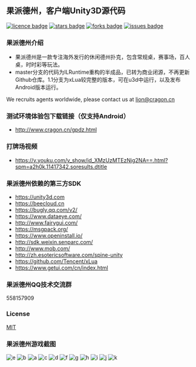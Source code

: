 ﻿## 果派德州，客户端Unity3D源代码
[![licence badge]][licence]
[![stars badge]][stars]
[![forks badge]][forks]
[![issues badge]][issues]

### 果派德州介绍
- 果派德州是一款专注海外发行的休闲德州扑克，包含常规桌，赛事场，百人桌，时时彩等玩法。
- master分支的代码为ILRuntime重构的半成品，已转为商业闭源，不再更新Github仓库。1.1分支为xLua较完整的版本，可在u3d中运行，以及发布Android版本运行。

We recruits agents worldwide, please contact us at lion@cragon.cn

### 测试环境体验包下载链接（仅支持Android）
- http://www.cragon.cn/gpdz.html

### 打牌场视频
- https://v.youku.com/v_show/id_XMzUzMTEzNjg2NA==.html?spm=a2h0k.11417342.soresults.dtitle

### 果派德州依赖的第三方SDK
- https://unity3d.com
- https://beecloud.cn
- https://bugly.qq.com/v2/
- https://www.dataeye.com/
- http://www.fairygui.com/
- https://msgpack.org/
- https://www.openinstall.io/
- http://sdk.weixin.senparc.com/
- http://www.mob.com/
- http://zh.esotericsoftware.com/spine-unity
- https://github.com/Tencent/xLua
- https://www.getui.com/cn/index.html

### 果派德州QQ技术交流群
558157909

### License
[MIT](/LICENSE)

### 果派德州游戏截图
![e](https://github.com/CragonGame/CasinosClient/blob/master/Doc/Images/e.png)
![b](https://github.com/CragonGame/CasinosClient/blob/master/Doc/Images/b.png)
![a](https://github.com/CragonGame/CasinosClient/blob/master/Doc/Images/a.png)
![c](https://github.com/CragonGame/CasinosClient/blob/master/Doc/Images/c.png)
![d](https://github.com/CragonGame/CasinosClient/blob/master/Doc/Images/d.png)
![f](https://github.com/CragonGame/CasinosClient/blob/master/Doc/Images/f.png)
![g](https://github.com/CragonGame/CasinosClient/blob/master/Doc/Images/g.png)
![h](https://github.com/CragonGame/CasinosClient/blob/master/Doc/Images/h.png)
![i](https://github.com/CragonGame/CasinosClient/blob/master/Doc/Images/i.png)
![j](https://github.com/CragonGame/CasinosClient/blob/master/Doc/Images/j.jpg)
![k](https://github.com/CragonGame/CasinosClient/blob/master/Doc/Images/k.jpg)

[licence badge]:https://img.shields.io/badge/license-MIT-blue.svg
[stars badge]:https://img.shields.io/github/stars/CragonGame/CasinosClient.svg
[forks badge]:https://img.shields.io/github/forks/CragonGame/CasinosClient.svg
[issues badge]:https://img.shields.io/github/issues/CragonGame/CasinosClient.svg

[licence]:https://github.com/CragonGame/CasinosClient/blob/master/LICENSE
[stars]:https://github.com/CragonGame/CasinosClient/stargazers
[forks]:https://github.com/CragonGame/CasinosClient/network
[issues]:https://github.com/CragonGame/CasinosClient/issues
